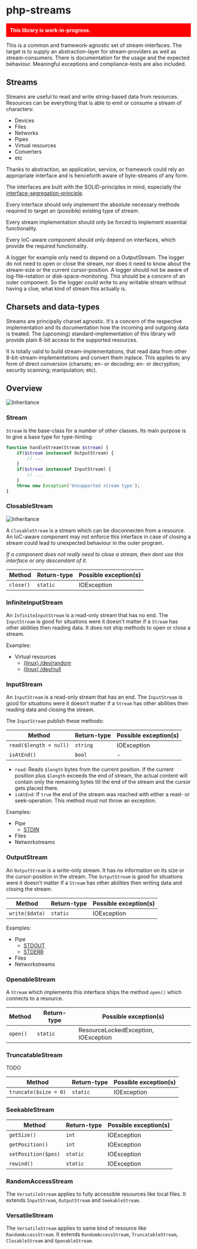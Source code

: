 php-streams
===========

<div style="background-color: red; color: white; font-weight: bold; padding: 10px; margin-top: 10px;">This library is work-in-progress.</div>

This is a common and framework-agnostic set of stream-interfaces. The target is to supply an abstraction-layer for stream-providers as well as stream-consumers. There is documentation for the usage and the expected behaviour. Meaningful exceptions and compliance-tests are also included.


Streams
-------

Streams are useful to read and write string-based data from resources. Resources can be everything that is able to emit or consume a stream of characters:

* Devices
* Files
* Networks
* Pipes
* Virtual resources
* Converters
* etc

Thanks to abstraction, an application, service, or framework could rely an appropriate interface and is henceforth aware of byte-streams of any form.

The interfaces are built with the SOLID-principles in mind, especially the [interface-segregation-principle](http://en.wikipedia.org/wiki/Interface_segregation_principle).

Every interface should only implement the absolute necessary methods required to target an (possible) existing type of stream.

Every stream implementation should only be forced to implement essential functionality.

Every IoC-aware component should only depend on interfaces, which provide the required functionality.

A logger for example only need to depend on a OutputStream. The logger do not need to open or close the stream, nor does it need to know about the stream-size or the current cursor-position. A logger should not be aware of log-file-rotation or disk-space-monitoring. This should be a concern of an outer component. So the logger could write to any writable stream without having a clue, what kind of stream this actually is.


Charsets and data-types
-----------------------

Streams are principally charset agnostic. It's a concern of the respective implementation and its documentation how the incoming and outgoing data is treated. The (upcoming) standard-implementation of this library will provide plain 8-bit access to the supported resources.

It is totally valid to build stream-implementations, that read data from other 8-bit-stream-implementations and convert them inplace. This applies to any form of direct conversion (charsets; en- or decoding; en- or decryption; security scanning; manipulation; etc).


Overview
--------

![Inheritance](assets/diagram.png)


### Stream

`Stream` is the base-class for a number of other classes. Its main purpose is to give a base type for type-hinting:

```PHP
function handleStream(Stream $stream) {
	if($stream instanceof OutputStream) {
		// ...
	}
	if($stream instanceof InputStream) {
		// ...
	}
	throw new Exception('Unsupported stream type');
}
```

### ClosableStream

![Inheritance](assets/diagram-closable.png)

A `ClosableStream` is a stream which can be disconnecten from a resource. An IoC-aware component may not enforce this interface in case of closing a stream could lead to unexpected behaviour in the outer program.

*If a component does not really need to close a stream, then dont use this interface or any descendant of it.*

Method | Return-type | Possible exception(s)
------ | ----------- | ---------------------
`close()` | `static` | IOException


### InfiniteInputStream

An `InfiniteInputStream` is a read-only stream that has no end. The `InputStream` is good for situations were it doesn't matter if a `Stream` has other abilities then reading data. It does not ship methods to open or close a stream.

Examples:

* Virtual resources
  * [(linux) /dev/random](http://en.wikipedia.org/wiki//dev/random)
  * [(linux) /dev/null](http://en.wikipedia.org/wiki//dev/null)


### InputStream

An `InputStream` is a read-only stream that has an end. The `InputStream` is good for situations were it doesn't matter if a `Stream` has other abilities then reading data and closing the stream.

The `InputStream` publish these methods:

Method | Return-type | Possible exception(s)
------ | ----------- | ---------------------
`read($length = null)` | `string` | IOException
`isAtEnd()` | `bool` | -

* `read`: Reads `$length` bytes from the current position. If the current position plus `$length` exceeds the end of stream, the actual content will contain only the remaining bytes till the end of the stream and the cursor gets placed there.
* `isAtEnd`: If `true` the end of the stream was reached with either a read- or seek-operation. This method must not throw an exception.

Examples:

* Pipe
  * [STDIN](http://en.wikipedia.org/wiki/Standard_streams#Standard_input_.28stdin.29)
* Files
* Networkstreams


### OutputStream

An `OutputStream` is a write-only stream. It has no information on its size or the cursor-position in the stream. The `OutputStream` is good for situations were it doesn't matter if a `Stream` has other abilities then writing data and closing the stream.

Method | Return-type | Possible exception(s)
------ | ----------- | ---------------------
`write($data)` | `static` | IOException

Examples:

* Pipe
  * [STDOUT](http://en.wikipedia.org/wiki/Standard_streams#Standard_output_.28stdout.29)
  * [STDERR](http://en.wikipedia.org/wiki/Standard_streams#Standard_error_.28stderr.29)
* Files
* Networkstreams


### OpenableStream

A `Stream` which implements this interface ships the method `open()` which connects to a resource.

Method | Return-type | Possible exception(s)
------ | ----------- | ---------------------
`open()` | `static` | ResourceLockedException, IOException


### TruncatableStream

TODO

Method | Return-type | Possible exception(s)
------ | ----------- | ---------------------
`truncate($size = 0)` | `static` | IOException


### SeekableStream

Method | Return-type | Possible exception(s)
------ | ----------- | ---------------------
`getSize()` | `int` | IOException
`getPosition()` | `int` | IOException
`setPosition($pos)` | `static` | IOException
`rewind()` | `static` | IOException


### RandomAccessStream

The `VersatileStream` applies to fully accessible resources like local files. It extends `InputStream`, `OutputStream` and `SeekableStream`.


### VersatileStream

The `VersatileStream` applies to same kind of resource like `RandomAccessStream`. It extends `RandomAccessStream`, `TruncatableStream`, `ClosableStream` and `OpenableStream`.
